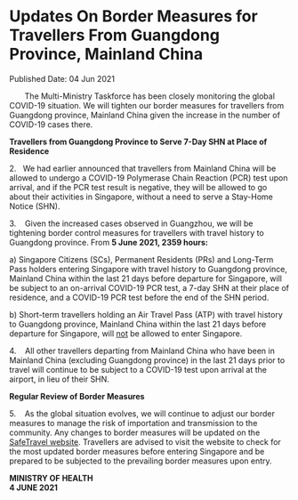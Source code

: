 <html>
    <meta http-equiv="Content-Type" content="text/html; charset=utf-8"/>
    <meta charset="utf-8"/>
    <title>Updates On Border Measures for Travellers From Guangdong Province, Mainland China</title>
    <body><h1>Updates On Border Measures for Travellers From Guangdong Province, Mainland China</h1>
    <p>Published Date: 04 Jun 2021</p> <p>&nbsp; &nbsp; &nbsp; &nbsp;The Multi-Ministry Taskforce has been closely monitoring the global COVID-19 situation. We will tighten our border measures for travellers from Guangdong province, Mainland China given the increase in the number of COVID-19 cases there.</p> <p><strong>Travellers from Guangdong Province to Serve 7-Day SHN at Place of Residence </strong></p> <p>2.&nbsp; &nbsp;We had earlier announced that travellers from Mainland China will be allowed to undergo a COVID-19 Polymerase Chain Reaction (PCR) test upon arrival, and if the PCR test result is negative, they will be allowed to go about their activities in Singapore, without a need to serve a Stay-Home Notice (SHN).</p><p><p>3.&nbsp; &nbsp; Given the increased cases observed in Guangzhou, we will be tightening border control measures for travellers with travel history to Guangdong province. From <strong>5 June 2021, 2359 hours:</strong></p></p><p>a) Singapore Citizens (SCs), Permanent Residents (PRs) and Long-Term Pass holders entering Singapore with travel history to Guangdong province, Mainland China within the last 21 days before departure for Singapore, will be subject to an on-arrival COVID-19 PCR test, a 7-day SHN at their place of residence, and a COVID-19 PCR test before the end of the SHN period. </p><p>b) Short-term travellers holding an Air Travel Pass (ATP) with travel history to Guangdong province, Mainland China within the last 21 days before departure for Singapore, will <u>not</u> be allowed to enter Singapore.</p><p>4.&nbsp; &nbsp; All other travellers departing from Mainland China who have been in Mainland China (excluding Guangdong province) in the last 21 days prior to travel will continue to be subject to a COVID-19 test upon arrival at the airport, in lieu of their SHN.</p><p><strong>Regular Review of Border Measures</strong></p><p>5.&nbsp; &nbsp; As the global situation evolves, we will continue to adjust our border measures to manage the risk of importation and transmission to the community. Any changes to border measures will be updated on the <a href="https://safetravel.ica.gov.sg/">SafeTravel website</a>. Travellers are advised to visit the website to check for the most updated border measures before entering Singapore and be prepared to be subjected to the prevailing border measures upon entry.</p> <div> <p><strong>MINISTRY OF HEALTH<br></strong><strong>4 JUNE 2021</strong></p> </div></body>
</html>